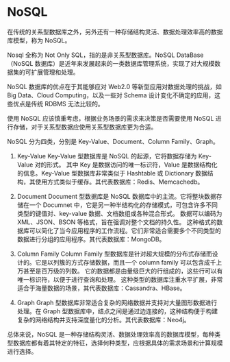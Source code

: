 # NoSQL
在传统的关系型数据库之外，另外还有一种存储结构灵活、数据处理效率高的数据库模型，称为 NoSQL。

Nosql 全称为 Not Only SQL，指的是非关系型数据库。NoSQL DataBase（NoSQL 数据库）是近年来发展起来的一类数据库管理系统，实现了对大规模数据集的可扩展管理和处理。

NoSQL 数据库的优点在于其能够应对 Web2.0 等新型应用对数据处理的挑战，如 Big Data、Cloud Computing，以及一些对 Schema 设计变化不确定的应用，这些优点是传统 RDBMS 无法比较的。

使用 NoSQL 应该慎重考虑，根据业务场景的需求来决策是否需要使用 NoSQL 进行存储，对于关系型数据应使用关系型数据库更为合适。

NoSQL 分为四类，分别是 Key-Value、Document、Column Family、Graph。

1. Key-Value Key-Value 型数据库是 NoSQL 的起源，它将数据存储为 Key-Value 对的形式。 其中 Key 是数据访问的唯一标识符，Value 是数据结构化的信息。Key-Value 型数据库非常类似于 Hashtable 或 Dictionary 数据结构，其使用方式类似于缓存。其代表数据库：Redis、Memcachedb。

2. Document Document 型数据库是 NoSQL 数据库中的主流。它将整块数据存储在一个 Documnet 中，它是另一种半结构化的存储模式，可包含许多不同类型的键值对、key-value 数据、文档数组或各种混合形式。 数据可以编码为 XML、JSON、BSON 等格式，旨在强调对整个文档的持久性。 这种格式的数据库可以简化了当今应用程序的工作流程。它们非常适合需要多个不同类型的数据进行分组的应用程序。其代表数据库：MongoDB。

3. Column Family Column Family 型数据库是针对超大规模的分布式存储而设计的。它是以列簇的方式存储数据，而且一个 column family 可以包含成千上万甚至是百万级的列数。 它的数据都是由量级巨大的行组成的，这些行可以有唯一标识符，以便于进行查询和处理。 这种类型的数据库注重水平扩展，非常适合于海量数据的场景，其代表数据库：Cassandra、HBase。

4. Graph Graph 型数据库非常适合复杂的网络数据并支持对大量图形数据进行处理。在 Graph 型数据库中，结点之间是通过边连接的，这种结构便于构建复杂的网络结构并支持深度量化的分析。其代表数据库：Neo4j。

总体来说，NoSQL 是一种存储结构灵活、数据处理效率高的数据库模型，每种类型数据库都有着其特定的特征，选择何种类型，应根据具体的需求场景和计算规模进行选择。